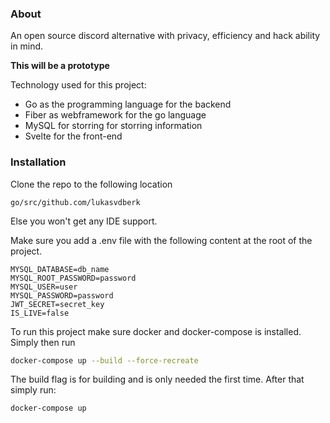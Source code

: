 ### About
An open source discord alternative with privacy, efficiency and hack ability in mind.

**This will be a prototype**


Technology used for this project:

- Go as the programming language for the backend
- Fiber as webframework for the go language
- MySQL for storring for storring information
- Svelte for the front-end

### Installation 
Clone the repo to the following location
```
go/src/github.com/lukasvdberk
```
Else you won't get any IDE support.

Make sure you add a .env file with the following content at the root of the project.
```env
MYSQL_DATABASE=db_name
MYSQL_ROOT_PASSWORD=password
MYSQL_USER=user
MYSQL_PASSWORD=password
JWT_SECRET=secret_key
IS_LIVE=false
```
To run this project make sure docker and docker-compose is installed.
Simply then run
```bash
docker-compose up --build --force-recreate
```
The build flag is for building and is only needed the first time. After that simply run:
```bash
docker-compose up
```